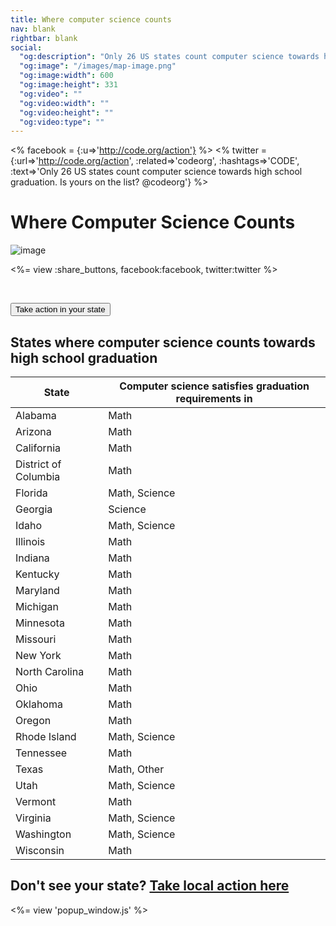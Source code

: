 ```yaml
---
title: Where computer science counts
nav: blank
rightbar: blank
social:
  "og:description": "Only 26 US states count computer science towards high school graduation. Is yours on the list?"
  "og:image": "/images/map-image.png"
  "og:image:width": 600
  "og:image:height": 331
  "og:video": ""
  "og:video:width": ""
  "og:video:height": ""
  "og:video:type": ""
---
```

<% facebook = {:u=>'http://code.org/action'} %>
<% twitter = {:url=>'http://code.org/action', :related=>'codeorg', :hashtags=>'CODE', :text=>'Only 26 US states count computer science towards high school graduation. Is yours on the list? @codeorg'} %>

# Where Computer Science Counts

![image](/images/fit-500/map-image.png)

<%= view :share_buttons, facebook:facebook, twitter:twitter %>

<br style="clear: both;">

[<button>Take action in your state</button>](/promote)



## States where computer science counts towards high school graduation


| State | Computer science satisfies graduation requirements in |
| -------- | ----------- |
| Alabama | Math |
| Arizona | Math |
| California | Math |
| District of Columbia    | Math |
| Florida | Math, Science |
| Georgia   | Science |
| Idaho | Math, Science |
| Illinois | Math |
| Indiana  | Math |
| Kentucky | Math |
| Maryland | Math |
| Michigan | Math |
| Minnesota | Math |
| Missouri | Math |
| New York | Math |
| North Carolina | Math |
| Ohio | Math |
| Oklahoma | Math |
| Oregon | Math |
| Rhode Island | Math, Science |
| Tennessee | Math |
| Texas | Math, Other |
| Utah | Math, Science |
| Vermont | Math |
| Virginia | Math, Science |
| Washington | Math, Science |
| Wisconsin | Math |


## Don't see your state? [Take local action here](/promote)

<%= view 'popup_window.js' %>
